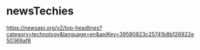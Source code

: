 # newsTechies


https://newsapi.org/v2/top-headlines?category=technology&language=en&apiKey=39580823c25741b8b126922e50369af8
